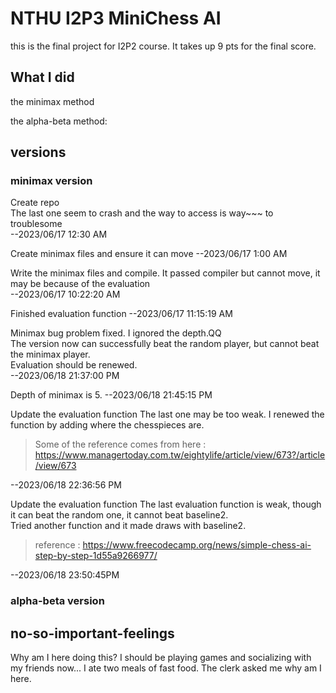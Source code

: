 # NTHU I2P3   MiniChess AI

this is the final project for I2P2 course. It takes up 9 pts for the final score.

## What I did

the minimax method

the alpha-beta method:

## versions

### minimax version
Create repo <br />
The last one seem to crash and the way to access is way~~~ to troublesome <br />
--2023/06/17 12:30 AM <br />

Create minimax files and ensure it can move
--2023/06/17 1:00 AM <br />

Write the minimax files and compile.
It passed compiler but cannot move, it may be because of the evaluation <br />
--2023/06/17 10:22:20 AM <br />

Finished evaluation function
--2023/06/17 11:15:19 AM <br />

Minimax bug problem fixed.
I ignored the depth.QQ <br />
The version now can successfully beat the random player, but cannot beat the minimax player. <br />
Evaluation should be renewed. <br />
--2023/06/18 21:37:00 PM <br />

Depth of minimax is 5. 
--2023/06/18 21:45:15 PM <br />

Update the evaluation function
The last one may be too weak. I renewed the function by adding where the chesspieces are.
> Some of the reference comes from here : https://www.managertoday.com.tw/eightylife/article/view/673?/article/view/673

--2023/06/18 22:36:56 PM <br />

Update the evaluation function
The last evaluation function is weak, though it can beat the random one, it cannot beat baseline2. <br />
Tried another function and it made draws with baseline2.<br />
> reference : https://www.freecodecamp.org/news/simple-chess-ai-step-by-step-1d55a9266977/

--2023/06/18 23:50:45PM <br />

### alpha-beta version





## no-so-important-feelings
Why am I here doing this?
I should be playing games and socializing with my friends now...
I ate two meals of fast food. The clerk asked me why am I here.
